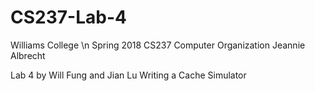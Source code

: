 # CS237-Lab-4

Williams College \n
Spring 2018
CS237 Computer Organization
Jeannie Albrecht

Lab 4 by Will Fung and Jian Lu
Writing a Cache Simulator
